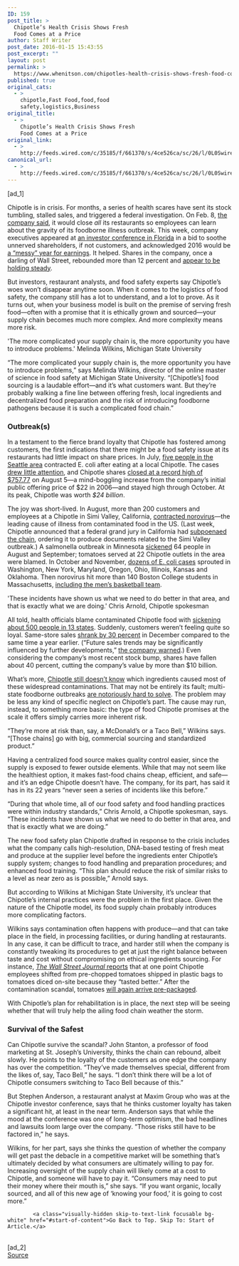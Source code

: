 ```yaml
---
ID: 159
post_title: >
  Chipotle’s Health Crisis Shows Fresh
  Food Comes at a Price
author: Staff Writer
post_date: 2016-01-15 15:43:55
post_excerpt: ""
layout: post
permalink: >
  https://www.whenitson.com/chipotles-health-crisis-shows-fresh-food-comes-at-a-price/
published: true
original_cats:
  - >
    chipotle,Fast Food,food,food
    safety,logistics,Business
original_title:
  - >
    Chipotle’s Health Crisis Shows Fresh
    Food Comes at a Price
original_link:
  - >
    http://feeds.wired.com/c/35185/f/661370/s/4ce526ca/sc/26/l/0L0Swired0N0C20A160C0A10Cchipotles0Ehealth0Ecrisis0Eshows0Efresh0Efood0Ecomes0Eat0Ea0Eprice0C/story01.htm
canonical_url:
  - >
    http://feeds.wired.com/c/35185/f/661370/s/4ce526ca/sc/26/l/0L0Swired0N0C20A160C0A10Cchipotles0Ehealth0Ecrisis0Eshows0Efresh0Efood0Ecomes0Eat0Ea0Eprice0C/story01.htm
---
```

 [ad_1]
<br><div id=""><p>Chipotle is in crisis. For months, a series of health scares have sent its stock tumbling, stalled sales, and triggered a federal investigation. On Feb. 8, <a href="http://www.wsj.com/articles/chipotle-plans-marketing-campaign-to-win-back-customers-1452726402">the company said</a>, it would close <em>all</em> its restaurants so employees can learn about the gravity of its foodborne illness outbreak. This week, company executives appeared at <a href="http://ir.chipotle.com/phoenix.zhtml?p=irol-eventDetails&amp;c=194775&amp;eventID=5214493">an investor conference in Florida</a> in a bid to soothe unnerved shareholders, if not customers, and acknowledged 2016 would be <a href="http://www.wsj.com/articles/chipotle-plans-marketing-campaign-to-win-back-customers-1452726402">a “messy” year for earnings</a>. It helped. Shares in the company, once a darling of Wall Street, rebounded more than 12 percent and <a href="https://finance.yahoo.com/echarts?s=CMG+Interactive#{&quot;range&quot;:&quot;5d&quot;,&quot;allowChartStacking&quot;:true}">appear to be holding steady</a>.</p>
<p>But investors, restaurant analysts, and food safety experts say Chipotle’s woes won’t disappear anytime soon. When it comes to the logistics of food safety, the company still has a lot to understand, and a lot to prove. As it turns out, when your business model is built on the premise of serving fresh food—often with a promise that it is ethically grown and sourced—your supply chain becomes much more complex. And more complexity means more risk.</p>
<p data-js="fader" class="pullquote carve fader">
	'The more complicated your supply chain is, the more opportunity you have to introduce problems.'	<span class="attribution">Melinda Wilkins, Michigan State University</span>
</p>

<p>“The more complicated your supply chain is, the more opportunity you have to introduce problems,” says Melinda Wilkins, director of the online master of science in food safety at Michigan State University. “[Chipotle’s] food sourcing is a laudable effort—and it’s what customers want. But they’re probably walking a fine line between offering fresh, local ingredients and decentralized food preparation and the risk of introducing foodborne pathogens because it is such a complicated food chain.”</p>
<h3>Outbreak(s)</h3>
<p>In a testament to the fierce brand loyalty that Chipotle has fostered among customers, the first indications that there might be a food safety issue at its restaurants had little impact on share prices. In July, <a href="http://q13fox.com/2015/11/10/health-department-confirms-five-more-chipotle-e-coli-cases-in-july/">five people in the Seattle area</a> contracted E. coli after eating at a local Chipotle. The cases <a href="http://www.oregonlive.com/health/index.ssf/2015/11/chipotle_involved_in_4th_outbr.html#incart_river">drew little attention</a>, and Chipotle shares <a href="https://finance.yahoo.com/echarts?s=CMG+Interactive#{&quot;allowChartStacking&quot;:true}">closed at a record high of $757.77</a> on August 5—a mind-boggling increase from the company’s initial public offering price of $22 in 2006—and stayed high through October. At its peak, Chipotle was worth <em>$24 billion</em>.</p>
<p>The joy was short-lived. In August, more than 200 customers and employees at a Chipotle in Simi Valley, California, <a href="http://losangeles.cbslocal.com/2015/08/22/dozens-fall-ill-after-eating-at-simi-valley-chipotle/">contracted norovirus</a>—the leading cause of illness from contaminated food in the US. (Last week, Chipotle announced that a federal grand jury in California had <a href="http://www.reuters.com/article/us-chipotle-mexican-ecoli-idUSKBN0UK1RF20160107">subpoenaed the chain</a>, ordering it to produce documents related to the Simi Valley outbreak.) A salmonella outbreak in Minnesota <a href="http://www.health.state.mn.us/news/pressrel/2015/salmonella091615.html">sickened</a> 64 people in August and September; tomatoes served at 22 Chipotle outlets in the area were blamed. In October and November, <a href="http://www.cdc.gov/ecoli/2015/o26-11-15/">dozens of E. coli cases</a> sprouted in Washington, New York, Maryland, Oregon, Ohio, Illinois, Kansas and Oklahoma. Then norovirus hit more than 140 Boston College students in Massachusetts, <a href="https://www.boston.com/news/local/2015/12/08/boston-college-students-ill-after-eating-chipotle/r9qvqlMLjVdV9CxRsnpaFN/story.html">including the men’s basketball team</a>.</p>
<p data-js="fader" class="pullquote carve fader">
	'These incidents have shown us what we need to do better in that area, and that is exactly what we are doing.'	<span class="attribution">Chris Arnold, Chipotle spokesman</span>
</p>

<p>All told, health officials blame contaminated Chipotle food with <a href="http://www.ft.com/intl/cms/s/0/77957a30-b894-11e5-b151-8e15c9a029fb.html#axzz3xAMIQhZ6">sickening about 500 people in 13 states</a>. Suddenly, customers weren’t feeling quite so loyal. Same-store sales <a href="http://www.bloomberg.com/news/articles/2016-01-06/chipotle-says-sales-dropped-even-more-than-expected-last-quarter">shrank by 30 percent</a> in December compared to the same time a year earlier. (“Future sales trends may be significantly influenced by further developments,” <a href="http://money.cnn.com/2015/12/04/news/companies/chipotle-ecoli-outbreak-sales-shares/index.html?category=home">the company warned</a>.) Even considering the company’s most recent stock bump, shares have fallen about 40 percent, cutting the company’s value by more than $10 billion.</p>
<p>What’s more, <a href="http://consumerist.com/2015/11/05/chipotle-still-doesnt-know-which-ingredient-caused-e-coli-contamination-in-8-restaurants/">Chipotle still doesn’t know</a> which ingredients caused most of these widespread contaminations. That may not be entirely its fault; multi-state foodborne outbreaks <a href="http://www.cdc.gov/vitalsigns/foodsafety-2015/">are notoriously hard to solve</a>. The problem may be less any kind of specific neglect on Chipotle’s part. The cause may run, instead, to something more basic: the type of food Chipotle promises at the scale it offers simply carries more inherent risk.</p>
<p>“They’re more at risk than, say, a McDonald’s or a Taco Bell,” Wilkins says. “[Those chains] go with big, commercial sourcing and standardized product.”</p>
<p>Having a centralized food source makes quality control easier, since the supply is exposed to fewer outside elements. While that may not seem like the healthiest option, it makes fast-food chains cheap, efficient, and safe—and it’s an edge Chipotle doesn’t have. The company, for its part, has said it has in its 22 years “never seen a series of incidents like this before.”</p>
<p>“During that whole time, all of our food safety and food handling practices were within industry standards,” Chris Arnold, a Chipotle spokesman, says. “These incidents have shown us what we need to do better in that area, and that is exactly what we are doing.”</p>
<p>The new food safety plan Chipotle drafted in response to the crisis includes what the company calls high-resolution, DNA-based testing of fresh meat and produce at the supplier level before the ingredients enter Chipotle’s supply system; changes to food handling and preparation procedures; and enhanced food training. “This plan should reduce the risk of similar risks to a level as near zero as is possible,” Arnold says.</p>
<p>But according to Wilkins at Michigan State University, it’s unclear that Chipotle’s internal practices were the problem in the first place. Given the nature of the Chipotle model, its food supply chain probably introduces more complicating factors.</p>



<p>Wilkins says contamination often happens with produce—and that can take place in the field, in processing facilities, or during handling at restaurants. In any case, it can be difficult to trace, and harder still when the company is constantly tweaking its procedures to get at just the right balance between taste and cost without compromising on ethical ingredients sourcing. For instance, <a href="http://www.wsj.com/articles/chipotle-heads-back-to-the-test-kitchen-1450205438"><em>The Wall Street Journal</em> reports</a> that at one point Chipotle employees shifted from pre-chopped tomatoes shipped in plastic bags to tomatoes diced on-site because they “tasted better.” After the contamination scandal, tomatoes <a href="http://www.bloomberg.com/features/2015-chipotle-food-safety-crisis/">will again arrive pre-packaged</a>.</p>
<p>With Chipotle’s plan for rehabilitation is in place, the next step will be seeing whether that will truly help the ailing food chain weather the storm.</p>
<h3>Survival of the Safest</h3>
<p>Can Chipotle survive the scandal? John Stanton, a professor of food marketing at St. Joseph’s University, thinks the chain can rebound, albeit slowly. He points to the loyalty of the customers as one edge the company has over the competition. “They’ve made themselves special, different from the likes of, say, Taco Bell,” he says. “I don’t think there will be a lot of Chipotle consumers switching to Taco Bell because of this.”</p>
<p>But Stephen Anderson, a restaurant analyst at Maxim Group who was at the Chipotle investor conference, says that he thinks customer loyalty has taken a significant hit, at least in the near term. Anderson says that while the mood at the conference was one of long-term optimism, the bad headlines and lawsuits loom large over the company. “Those risks still have to be factored in,” he says.</p>
<p>Wilkins, for her part, says she thinks the question of whether the company will get past the debacle in a competitive market will be something that’s ultimately decided by what consumers are ultimately willing to pay for. Increasing oversight of the supply chain will likely come at a cost to Chipotle, and someone will have to pay it. “Consumers may need to put their money where their mouth is,” she says. “If you want organic, locally sourced, and all of this new age of ‘knowing your food,’ it is going to cost more.”</p>

			<a class="visually-hidden skip-to-text-link focusable bg-white" href="#start-of-content">Go Back to Top. Skip To: Start of Article.</a>

			
</div>
<br>[ad_2]
<br><a href="http://feeds.wired.com/c/35185/f/661370/s/4ce526ca/sc/26/l/0L0Swired0N0C20A160C0A10Cchipotles0Ehealth0Ecrisis0Eshows0Efresh0Efood0Ecomes0Eat0Ea0Eprice0C/story01.htm">Source </a>